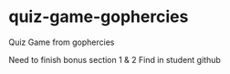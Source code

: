 # quiz-game-gophercies
Quiz Game from gophercies

Need to finish bonus section 1 & 2
Find in student github
